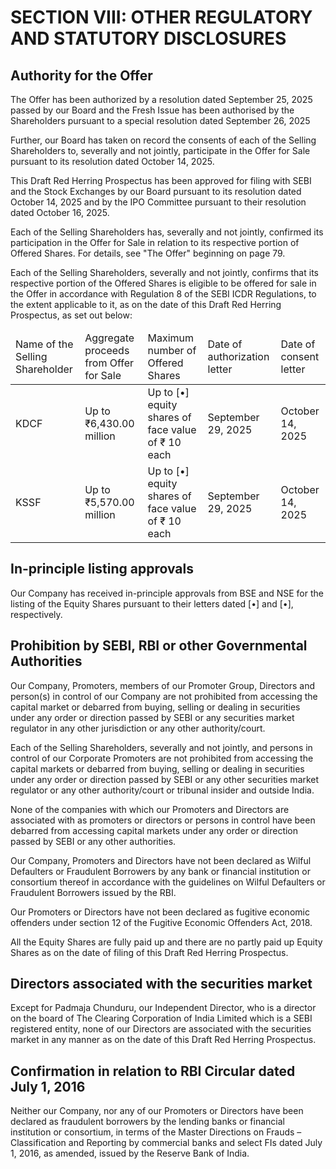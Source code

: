 # SECTION VIII: OTHER REGULATORY AND STATUTORY DISCLOSURES

## Authority for the Offer

The Offer has been authorized by a resolution dated September 25, 2025 passed by our Board and the Fresh Issue has been authorised by the Shareholders pursuant to a special resolution dated September 26, 2025

Further, our Board has taken on record the consents of each of the Selling Shareholders to, severally and not jointly, participate in the Offer for Sale pursuant to its resolution dated October 14, 2025.

This Draft Red Herring Prospectus has been approved for filing with SEBI and the Stock Exchanges by our Board pursuant to its resolution dated October 14, 2025 and by the IPO Committee pursuant to their resolution dated October 16, 2025.

Each of the Selling Shareholders has, severally and not jointly, confirmed its participation in the Offer for Sale in relation to its respective portion of Offered Shares. For details, see "The Offer" beginning on page 79.

Each of the Selling Shareholders, severally and not jointly, confirms that its respective portion of the Offered Shares is eligible to be offered for sale in the Offer in accordance with Regulation 8 of the SEBI ICDR Regulations, to the extent applicable to it, as on the date of this Draft Red Herring Prospectus, as set out below:

<table><thead><tr><td>Name of the Selling Shareholder</td><td>Aggregate proceeds from Offer for Sale</td><td>Maximum number of Offered Shares</td><td>Date of authorization letter</td><td>Date of consent letter</td></tr></thead><tbody><tr><td>KDCF</td><td>Up to ₹6,430.00 million</td><td>Up to [•] equity shares of face value of ₹ 10 each</td><td>September 29, 2025</td><td>October 14, 2025</td></tr><tr><td>KSSF</td><td>Up to ₹5,570.00 million</td><td>Up to [•] equity shares of face value of ₹ 10 each</td><td>September 29, 2025</td><td>October 14, 2025</td></tr></tbody></table>

## In-principle listing approvals

Our Company has received in-principle approvals from BSE and NSE for the listing of the Equity Shares pursuant to their letters dated [•] and [•], respectively.

## Prohibition by SEBI, RBI or other Governmental Authorities

Our Company, Promoters, members of our Promoter Group, Directors and person(s) in control of our Company are not prohibited from accessing the capital market or debarred from buying, selling or dealing in securities under any order or direction passed by SEBI or any securities market regulator in any other jurisdiction or any other authority/court.

Each of the Selling Shareholders, severally and not jointly, and persons in control of our Corporate Promoters are not prohibited from accessing the capital markets or debarred from buying, selling or dealing in securities under any order or direction passed by SEBI or any other securities market regulator or any other authority/court or tribunal insider and outside India.

None of the companies with which our Promoters and Directors are associated with as promoters or directors or persons in control have been debarred from accessing capital markets under any order or direction passed by SEBI or any other authorities.

Our Company, Promoters and Directors have not been declared as Wilful Defaulters or Fraudulent Borrowers by any bank or financial institution or consortium thereof in accordance with the guidelines on Wilful Defaulters or Fraudulent Borrowers issued by the RBI.

Our Promoters or Directors have not been declared as fugitive economic offenders under section 12 of the Fugitive Economic Offenders Act, 2018.

All the Equity Shares are fully paid up and there are no partly paid up Equity Shares as on the date of filing of this Draft Red Herring Prospectus.

## Directors associated with the securities market

Except for Padmaja Chunduru, our Independent Director, who is a director on the board of The Clearing Corporation of India Limited which is a SEBI registered entity, none of our Directors are associated with the securities market in any manner as on the date of this Draft Red Herring Prospectus.

## Confirmation in relation to RBI Circular dated July 1, 2016

Neither our Company, nor any of our Promoters or Directors have been declared as fraudulent borrowers by the lending banks or financial institution or consortium, in terms of the Master Directions on Frauds – Classification and Reporting by commercial banks and select FIs dated July 1, 2016, as amended, issued by the Reserve Bank of India.